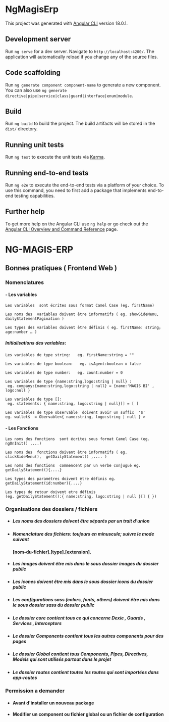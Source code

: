 # NgMagisErp

This project was generated with [Angular CLI](https://github.com/angular/angular-cli) version 18.0.1.

## Development server

Run `ng serve` for a dev server. Navigate to `http://localhost:4200/`. The application will automatically reload if you change any of the source files.

## Code scaffolding

Run `ng generate component component-name` to generate a new component. You can also use `ng generate directive|pipe|service|class|guard|interface|enum|module`.

## Build

Run `ng build` to build the project. The build artifacts will be stored in the `dist/` directory.

## Running unit tests

Run `ng test` to execute the unit tests via [Karma](https://karma-runner.github.io).

## Running end-to-end tests

Run `ng e2e` to execute the end-to-end tests via a platform of your choice. To use this command, you need to first add a package that implements end-to-end testing capabilities.

## Further help

To get more help on the Angular CLI use `ng help` or go check out the [Angular CLI Overview and Command Reference](https://angular.dev/tools/cli) page.

# NG-MAGIS-ERP

## Bonnes pratiques ( Frontend Web )

### Nomenclatures

#### - Les variables

    Les variables  sont écrites sous format Camel Case (eg. firstName)

    Les noms des  variables doivent être informatifs ( eg. showSideMenu,    dailyStatementPagination )

    Les types des variables doivent être définis ( eg. firstName: string; age:number … )

##### Initialisations des variables:

    Les variables de type string:   eg. firstName:string = ""

    Les variables de type boolean:   eg. isAgent:boolean = false

    Les variables de type number:   eg. count:number = 0

    Les variables de type {name:string,logo:string | null} :
     eg. company:{name:string,logo:string | null} = {name:'MAGIS BI' , logo:null }

    Les variables de type []:
     eg. statements: { name:string, logo:string | null}[] = [ ]

    Les variables de type observable  doivent avoir un suffix  '$'
    eg. wallet$  = Obervable<{ name:string, logo:string | null } >

#### - Les Fonctions

    Les noms des fonctions  sont écrites sous format Camel Case (eg. ngOnInit() ,...)

    Les noms des  fonctions doivent être informatifs ( eg. clickSideMenu(),  getDailyStatement() ,.... )

    Les noms des fonctions  commencent par un verbe conjugué eg. getDailyStatement(){....}

    Les types des paramètres doivent être définis eg. getDailyStatement(id:number){....}

    Les types de retour doivent etre définis
    (eg. getDailyStatement():{ name:string, logo:string | null }[] { })

### Organisations des dossiers / fichiers

* ##### Les noms des dossiers doivent être séparés par un trait d'union
* ##### Nomenclature des fichiers: toujours en minuscule; suivre le mode suivant
  #### [nom-du-fichier].[type].[extension].
* ##### Les images doivent être mis dans le sous dossier images du dossier public
* ##### Les icones doivent être mis dans le sous dossier icons du dossier public
* ##### Les configurations sass (colors, fonts, others) doivent être mis dans le sous dossier sass du dossier public
* ##### Le dossier core contient tous ce qui concerne Dexie , Guards , Services , Interceptors
* ##### Le dossier Components contient tous les autres components pour des pages
* ##### Le dossier Global contient tous Components, Pipes, Directives, Models qui sont utilisés partout dans le projet
* ##### Le dossier routes contient toutes les routes qui sont importées dans app-routes

### Permission a demander

* #### Avant d'installer un nouveau package
* #### Modifier un component ou fichier global ou un fichier de configuration
